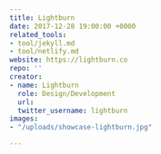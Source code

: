 ```yaml
---
title: Lightburn
date: 2017-12-28 19:00:00 +0000
related_tools:
- tool/jekyll.md
- tool/netlify.md
website: https://lightburn.co
repo: ''
creator:
- name: Lightburn
  role: Design/Development
  url: 
  twitter_username: lightburn
images:
- "/uploads/showcase-lightburn.jpg"

---
```

